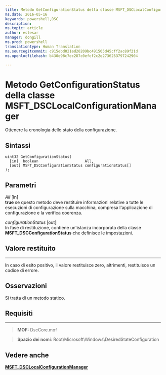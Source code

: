 ```yaml
---
title: Metodo GetConfigurationStatus della classe MSFT_DSCLocalConfigurationManager
ms.date: 2016-05-16
keywords: powershell,DSC
description: 
ms.topic: article
author: eslesar
manager: dongill
ms.prod: powershell
translationtype: Human Translation
ms.sourcegitcommit: c915ebd021ed20209bc491505d45cff2ac89f21d
ms.openlocfilehash: b430e98c7ec287c0efcf2c2e2736253797242904

---
```


# Metodo GetConfigurationStatus della classe MSFT_DSCLocalConfigurationManager

Ottenere la cronologia dello stato della configurazione.

Sintassi
------

```mof
uint32 GetConfigurationStatus(
  [in]  boolean                     All,
  [out] MSFT_DSCConfigurationStatus configurationStatus[]
);
```

Parametri
----------

*All* \[in\]  
**true** se questo metodo deve restituire informazioni relative a tutte le esecuzioni di configurazione sulla macchina, compresa l'applicazione di configurazione e la verifica coerenza.

*configurationStatus* \[out\]  
In fase di restituzione, contiene un'istanza incorporata della classe **MSFT_DSCConfigurationStatus** che definisce le impostazioni.

## Valore restituito
------------

In caso di esito positivo, il valore restituisce zero, altrimenti, restituisce un codice di errore.

## Osservazioni

Si tratta di un metodo statico.

## Requisiti
------------
>**MOF:** DscCore.mof

>**Spazio dei nomi**: Root\Microsoft\Windows\DesiredStateConfiguration


## Vedere anche


[**MSFT_DSCLocalConfigurationManager**](msft-dsclocalconfigurationmanager.md)


 

 






<!--HONumber=Aug16_HO3-->


